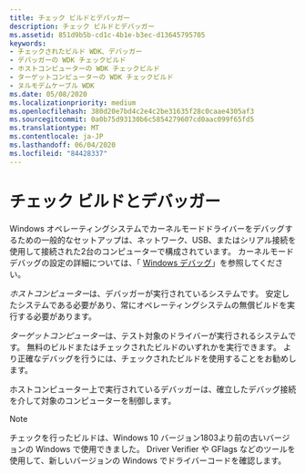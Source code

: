 ```yaml
---
title: チェック ビルドとデバッガー
description: チェック ビルドとデバッガー
ms.assetid: 851d9b5b-cd1c-4b1e-b3ec-d13645795705
keywords:
- チェックされたビルド WDK、デバッガー
- デバッガーの WDK チェックビルド
- ホストコンピューターの WDK チェックビルド
- ターゲットコンピューターの WDK チェックビルド
- ヌルモデムケーブル WDK
ms.date: 05/08/2020
ms.localizationpriority: medium
ms.openlocfilehash: 380d20e7bd4c2e4c2be31635f28c0caae4305af3
ms.sourcegitcommit: 0a0b75d93130b6c5854279607cd0aac099f65fd5
ms.translationtype: MT
ms.contentlocale: ja-JP
ms.lasthandoff: 06/04/2020
ms.locfileid: "84428337"
---
```

# <a name="the-checked-build-and-the-debugger"></a>チェック ビルドとデバッガー

Windows オペレーティングシステムでカーネルモードドライバーをデバッグするための一般的なセットアップは、ネットワーク、USB、またはシリアル接続を使用して接続された2台のコンピューターで構成されています。 カーネルモードデバッグの設定の詳細については、「 [Windows デバッグ](https://docs.microsoft.com/windows-hardware/drivers/debugger/index)」を参照してください。

*ホストコンピューター*は、デバッガーが実行されているシステムです。 安定したシステムである必要があり、常にオペレーティングシステムの無償ビルドを実行する必要があります。

*ターゲットコンピューター*は、テスト対象のドライバーが実行されるシステムです。 無料のビルドまたはチェックされたビルドのいずれかを実行できます。 より正確なデバッグを行うには、チェックされたビルドを使用することをお勧めします。

ホストコンピューター上で実行されているデバッガーは、確立したデバッグ接続を介して対象のコンピューターを制御します。

> [!NOTE]
> チェックを行ったビルドは、Windows 10 バージョン1803より前の古いバージョンの Windows で使用できました。
> Driver Verifier や GFlags などのツールを使用して、新しいバージョンの Windows でドライバーコードを確認します。
